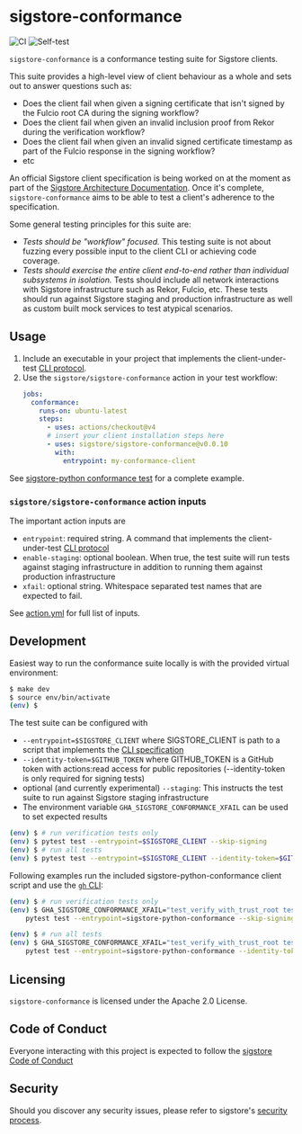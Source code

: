 sigstore-conformance
====================

<!--- @begin-badges@ --->
![CI](https://github.com/sigstore/sigstore-conformance/workflows/CI/badge.svg)
![Self-test](https://github.com/sigstore/sigstore-conformance/workflows/Self-test/badge.svg)
<!--- @end-badges@ --->

`sigstore-conformance` is a conformance testing suite for Sigstore clients.

This suite provides a high-level view of client behaviour as a whole and sets
out to answer questions such as:
- Does the client fail when given a signing certificate that isn't signed by
  the Fulcio root CA during the signing workflow?
- Does the client fail when given an invalid inclusion proof from Rekor during
  the verification workflow?
- Does the client fail when given an invalid signed certificate timestamp as
  part of the Fulcio response in the signing workflow?
- etc

An official Sigstore client specification is being worked on at the moment as
part of the [Sigstore Architecture Documentation](https://github.com/sigstore/architecture-docs).
Once it's complete, `sigstore-conformance` aims to be able to test a client's
adherence to the specification.

Some general testing principles for this suite are:
- *Tests should be "workflow" focused.* This testing suite is not about fuzzing
  every possible input to the client CLI or achieving code coverage.
- *Tests should exercise the entire client end-to-end rather than individual
  subsystems in isolation.* Tests should include all network interactions with
  Sigstore infrastructure such as Rekor, Fulcio, etc. These tests should run
  against Sigstore staging and production infrastructure as well as custom built
  mock services to test atypical scenarios.

## Usage

1. Include an executable in your project that implements the
client-under-test [CLI protocol](docs/cli_protocol.md).
2. Use the `sigstore/sigstore-conformance` action in your test workflow:
    ```yaml
    jobs:
      conformance:
        runs-on: ubuntu-latest
        steps:
          - uses: actions/checkout@v4
          # insert your client installation steps here
          - uses: sigstore/sigstore-conformance@v0.0.10
            with:
              entrypoint: my-conformance-client
    ```

See [sigstore-python conformance test](https://github.com/sigstore/sigstore-python/blob/main/.github/workflows/conformance.yml)
for a complete example.

### `sigstore/sigstore-conformance` action inputs

The important action inputs are
* `entrypoint`: required string. A command that implements the client-under-test
  [CLI protocol](docs/cli_protocol.md)
* `enable-staging`: optional boolean. When true, the test suite will run tests against
  staging infrastructure in addition to running them against production infrastructure
* `xfail`: optional string. Whitespace separated test names that are expected to fail.

See [action.yml](action.yml) for full list of inputs.

## Development

Easiest way to run the conformance suite locally is with the provided virtual environment:
```sh
$ make dev
$ source env/bin/activate
(env) $
```

The test suite can be configured with
* `--entrypoint=$SIGSTORE_CLIENT` where SIGSTORE_CLIENT is path to a script that implements the
  [CLI specification](https://github.com/sigstore/sigstore-conformance/blob/main/docs/cli_protocol.md)
* `--identity-token=$GITHUB_TOKEN` where GITHUB_TOKEN is a GitHub token with actions:read
  access for public repositories (--identity-token is only required for signing tests)
* optional (and currently experimental) `--staging`: This instructs the test suite to run
  against Sigstore staging infrastructure
* The environment variable `GHA_SIGSTORE_CONFORMANCE_XFAIL` can be used to
  set expected results

```sh
(env) $ # run verification tests only
(env) $ pytest test --entrypoint=$SIGSTORE_CLIENT --skip-signing
(env) $ # run all tests
(env) $ pytest test --entrypoint=$SIGSTORE_CLIENT --identity-token=$GITHUB_TOKEN
```

Following examples run the included sigstore-python-conformance client script and use the
[`gh` CLI](https://cli.github.com/):
```sh
(env) $ # run verification tests only
(env) $ GHA_SIGSTORE_CONFORMANCE_XFAIL="test_verify_with_trust_root test_verify_dsse_bundle_with_trust_root" \
    pytest test --entrypoint=sigstore-python-conformance --skip-signing

(env) $ # run all tests
(env) $ GHA_SIGSTORE_CONFORMANCE_XFAIL="test_verify_with_trust_root test_verify_dsse_bundle_with_trust_root" \
    pytest test --entrypoint=sigstore-python-conformance --identity-token=$(gh auth token)
```

## Licensing

`sigstore-conformance` is licensed under the Apache 2.0 License.

## Code of Conduct

Everyone interacting with this project is expected to follow the
[sigstore Code of Conduct](https://github.com/sigstore/.github/blob/main/CODE_OF_CONDUCT.md)

## Security

Should you discover any security issues, please refer to sigstore's [security
process](https://github.com/sigstore/.github/blob/main/SECURITY.md).
